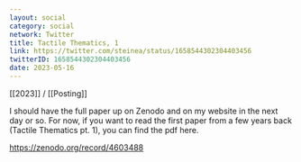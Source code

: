 ```yaml
---
layout: social
category: social
network: Twitter
title: Tactile Thematics, 1
link: https://twitter.com/steinea/status/1658544302304403456
twitterID: 1658544302304403456
date: 2023-05-16
---
```


[[2023]] / [[Posting]]

I should have the full paper up on Zenodo and on my website in the next day or so. For now, if you want to read the first paper from a few years back (Tactile Thematics pt. 1), you can find the pdf here.

<https://zenodo.org/record/4603488>
